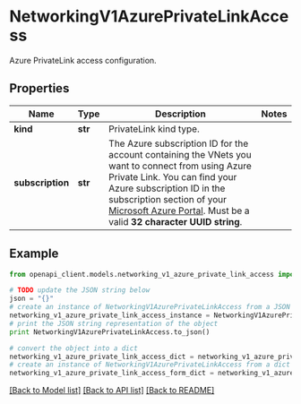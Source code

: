 # NetworkingV1AzurePrivateLinkAccess

Azure PrivateLink access configuration.

## Properties
Name | Type | Description | Notes
------------ | ------------- | ------------- | -------------
**kind** | **str** | PrivateLink kind type. | 
**subscription** | **str** | The Azure subscription ID for the account containing the VNets you want to connect from using Azure Private Link. You can find your Azure subscription ID in the subscription section of your [Microsoft Azure Portal](https://portal.azure.com/#blade/Microsoft_Azure_Billing/SubscriptionsBlade). Must be a valid **32 character UUID string**.  | 

## Example

```python
from openapi_client.models.networking_v1_azure_private_link_access import NetworkingV1AzurePrivateLinkAccess

# TODO update the JSON string below
json = "{}"
# create an instance of NetworkingV1AzurePrivateLinkAccess from a JSON string
networking_v1_azure_private_link_access_instance = NetworkingV1AzurePrivateLinkAccess.from_json(json)
# print the JSON string representation of the object
print NetworkingV1AzurePrivateLinkAccess.to_json()

# convert the object into a dict
networking_v1_azure_private_link_access_dict = networking_v1_azure_private_link_access_instance.to_dict()
# create an instance of NetworkingV1AzurePrivateLinkAccess from a dict
networking_v1_azure_private_link_access_form_dict = networking_v1_azure_private_link_access.from_dict(networking_v1_azure_private_link_access_dict)
```
[[Back to Model list]](../ccloud/README.md#documentation-for-models) [[Back to API list]](../ccloud/README.md#documentation-for-api-endpoints) [[Back to README]](../ccloud/README.md)


